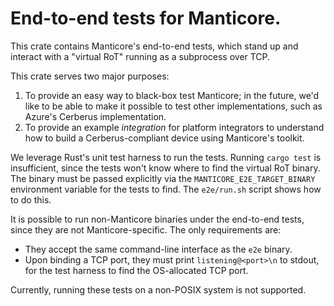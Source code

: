 # End-to-end tests for Manticore.

This crate contains Manticore's end-to-end tests, which stand up and interact
with a "virtual RoT" running as a subprocess over TCP.

This crate serves two major purposes:
1. To provide an easy way to black-box test Manticore; in the future, we'd
   like to be able to make it possible to test other implementations, such
   as Azure's Cerberus implementation.
2. To provide an example *integration* for platform integrators to
   understand how to build a Cerberus-compliant device using Manticore's
   toolkit.

We leverage Rust's unit test harness to run the tests. Running `cargo test` is
insufficient, since the tests won't know where to find the virtual RoT binary.
The binary must be passed explicitly via the `MANTICORE_E2E_TARGET_BINARY`
environment variable for the tests to find. The `e2e/run.sh` script shows how
to do this.

It is possible to run non-Manticore binaries under the end-to-end tests, since
they are not Manticore-specific. The only requirements are:
- They accept the same command-line interface as the `e2e` binary.
- Upon binding a TCP port, they must print `listening@<port>\n` to stdout, for
  the test harness to find the OS-allocated TCP port.

Currently, running these tests on a non-POSIX system is not supported.

